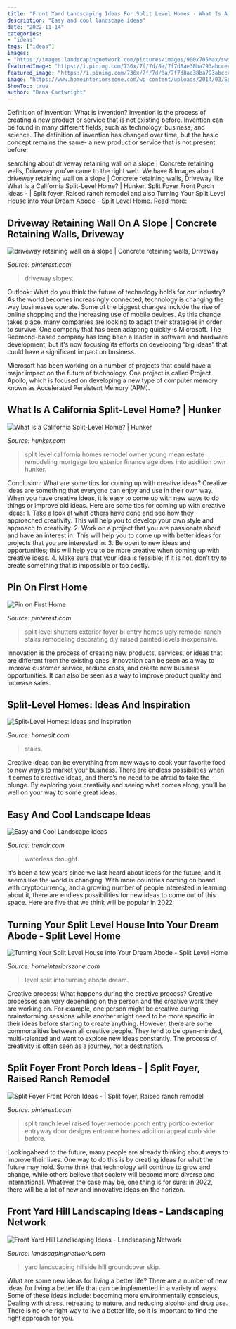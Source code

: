 ```yaml
---
title: "Front Yard Landscaping Ideas For Split Level Homes - What Is A California Split-level Home?"
description: "Easy and cool landscape ideas"
date: "2022-11-14"
categories:
- "ideas"
tags: ["ideas"]
images:
- "https://images.landscapingnetwork.com/pictures/images/900x705Max/swimming-pool_6/front-yard-hillside-banyon-tree-design-studio_1018.jpg"
featuredImage: "https://i.pinimg.com/736x/7f/7d/8a/7f7d8ae38ba793abccee269b412e69ce.jpg"
featured_image: "https://i.pinimg.com/736x/7f/7d/8a/7f7d8ae38ba793abccee269b412e69ce.jpg"
image: "https://www.homeinteriorszone.com/wp-content/uploads/2014/03/Split-Level-House-Into-Your-Dream-Abode.jpg"
ShowToc: true
author: "Dena Cartwright"
---
```



Definition of Invention: What is invention?
Invention is the process of creating a new product or service that is not existing before. Invention can be found in many different fields, such as technology, business, and science. The definition of invention has changed over time, but the basic concept remains the same- a new product or service that is not present before.

	

		
searching about driveway retaining wall on a slope | Concrete retaining walls, Driveway you've came to the right web. We have 8 Images about driveway retaining wall on a slope | Concrete retaining walls, Driveway like What Is a California Split-Level Home? | Hunker, Split Foyer Front Porch Ideas - | Split foyer, Raised ranch remodel and also Turning Your Split Level House into Your Dream Abode - Split Level Home. Read more:
		
    
## Driveway Retaining Wall On A Slope | Concrete Retaining Walls, Driveway

<img loading=lazy src="https://i.pinimg.com/736x/7f/7d/8a/7f7d8ae38ba793abccee269b412e69ce.jpg" onerror="this.onerror=null;this.src='https://tse2.mm.bing.net/th?id=OIP.LfhGoTSlC7aIJYiY6EAFmwHaE4&amp;pid=15.1';" alt="driveway retaining wall on a slope | Concrete retaining walls, Driveway">

_Source: pinterest.com_

>driveway slopes. 

	

Outlook: What do you think the future of technology holds for our industry?
As the world becomes increasingly connected, technology is changing the way businesses operate. Some of the biggest changes include the rise of online shopping and the increasing use of mobile devices. As this change takes place, many companies are looking to adapt their strategies in order to survive. 
One company that has been adapting quickly is Microsoft. The Redmond-based company has long been a leader in software and hardware development, but it's now focusing its efforts on developing “big ideas” that could have a significant impact on business. 

Microsoft has been working on a number of projects that could have a major impact on the future of technology. One project is called Project Apollo, which is focused on developing a new type of computer memory known as Accelerated Persistent Memory (APM).

    
## What Is A California Split-Level Home? | Hunker

<img loading=lazy src="https://img.hunkercdn.com/640/photos.demandstudios.com/44/168/fotolia_1220555_XS.jpg" onerror="this.onerror=null;this.src='https://tse4.mm.bing.net/th?id=OIP.RxIsXKIXWGvE8fF5eElwnAHaE6&amp;pid=15.1';" alt="What Is a California Split-Level Home? | Hunker">

_Source: hunker.com_

>split level california homes remodel owner young mean estate remodeling mortgage too exterior finance age does into addition own hunker. 

	

Conclusion: What are some tips for coming up with creative ideas?
Creative ideas are something that everyone can enjoy and use in their own way. When you have creative ideas, it is easy to come up with new ways to do things or improve old ideas. Here are some tips for coming up with creative ideas: 1. Take a look at what others have done and see how they approached creativity. This will help you to develop your own style and approach to creativity. 2. Work on a project that you are passionate about and have an interest in. This will help you to come up with better ideas for projects that you are interested in. 3. Be open to new ideas and opportunities; this will help you to be more creative when coming up with creative ideas. 4. Make sure that your idea is feasible; if it is not, don’t try to create something that is impossible or too costly. 
    
## Pin On First Home

<img loading=lazy src="https://i.pinimg.com/originals/c3/6c/1d/c36c1d8d16582be3af74b6049ef61419.jpg" onerror="this.onerror=null;this.src='https://tse1.mm.bing.net/th?id=OIP.y2xfFd15Np-EcZVgGTzq1wHaFj&amp;pid=15.1';" alt="Pin on First Home">

_Source: pinterest.com_

>split level shutters exterior foyer bi entry homes ugly remodel ranch stairs remodeling decorating diy raised painted levels inexpensive. 

	

Innovation is the process of creating new products, services, or ideas that are different from the existing ones. Innovation can be seen as a way to improve customer service, reduce costs, and create new business opportunities. It can also be seen as a way to improve product quality and increase sales.

    
## Split-Level Homes: Ideas And Inspiration

<img loading=lazy src="https://cdn.homedit.com/wp-content/uploads/2013/11/tree-near-stairs.jpg" onerror="this.onerror=null;this.src='https://tse2.mm.bing.net/th?id=OIP.pv9m6A099kSRALuxlW4fMgHaLH&amp;pid=15.1';" alt="Split-Level Homes: Ideas and Inspiration">

_Source: homedit.com_

>stairs. 

	

Creative ideas can be everything from new ways to cook your favorite food to new ways to market your business. There are endless possibilities when it comes to creative ideas, and there’s no need to be afraid to take the plunge. By exploring your creativity and seeing what comes along, you’ll be well on your way to some great ideas.

    
## Easy And Cool Landscape Ideas

<img loading=lazy src="https://cdn.trendir.com/wp-content/uploads/2016/08/Drought-resistant-frontyard-landscape-900x1031.jpg" onerror="this.onerror=null;this.src='https://tse1.mm.bing.net/th?id=OIP.HrhtcKSHTv0WYUp0rR3jmgHaIe&amp;pid=15.1';" alt="Easy and Cool Landscape Ideas">

_Source: trendir.com_

>waterless drought. 

	

It's been a few years since we last heard about ideas for the future, and it seems like the world is changing. With more countries coming on board with cryptocurrency, and a growing number of people interested in learning about it, there are endless possibilities for new ideas to come out of this space. Here are five that we think will be popular in 2022: 

    
## Turning Your Split Level House Into Your Dream Abode - Split Level Home

<img loading=lazy src="https://www.homeinteriorszone.com/wp-content/uploads/2014/03/Split-Level-House-Into-Your-Dream-Abode.jpg" onerror="this.onerror=null;this.src='https://tse4.mm.bing.net/th?id=OIP.ICDAib4A2X3gj_QjrPuJDAHaFj&amp;pid=15.1';" alt="Turning Your Split Level House into Your Dream Abode - Split Level Home">

_Source: homeinteriorszone.com_

>level split into turning abode dream. 

	

Creative process: What happens during the creative process?
Creative processes can vary depending on the person and the creative work they are working on. For example, one person might be creative during brainstorming sessions while another might need to be more specific in their ideas before starting to create anything. However, there are some commonalities between all creative people. They tend to be open-minded, multi-talented and want to explore new ideas constantly. The process of creativity is often seen as a journey, not a destination.

    
## Split Foyer Front Porch Ideas - | Split Foyer, Raised Ranch Remodel

<img loading=lazy src="https://i.pinimg.com/originals/f9/ea/ae/f9eaaeaf1a973f87b4ee874df19704e7.jpg" onerror="this.onerror=null;this.src='https://tse2.mm.bing.net/th?id=OIP.XMnvJgp9jdTJIn2aCfJyXwAAAA&amp;pid=15.1';" alt="Split Foyer Front Porch Ideas - | Split foyer, Raised ranch remodel">

_Source: pinterest.com_

>split ranch level raised foyer remodel porch entry portico exterior entryway door designs entrance homes addition appeal curb side before. 

	

Lookingahead to the future, many people are already thinking about ways to improve their lives. One way to do this is by creating ideas for what the future may hold. Some think that technology will continue to grow and change, while others believe that society will become more diverse and international. Whatever the case may be, one thing is for sure: in 2022, there will be a lot of new and innovative ideas on the horizon.

    
## Front Yard Hill Landscaping Ideas - Landscaping Network

<img loading=lazy src="https://images.landscapingnetwork.com/pictures/images/900x705Max/swimming-pool_6/front-yard-hillside-banyon-tree-design-studio_1018.jpg" onerror="this.onerror=null;this.src='https://tse4.mm.bing.net/th?id=OIP.wet3l6j5ZaLVubC60Gf_sQHaE7&amp;pid=15.1';" alt="Front Yard Hill Landscaping Ideas - Landscaping Network">

_Source: landscapingnetwork.com_

>yard landscaping hillside hill groundcover skip. 

	

What are some new ideas for living a better life?
There are a number of new ideas for living a better life that can be implemented in a variety of ways. Some of these ideas include: becoming more environmentally conscious, Dealing with stress, retreating to nature, and reducing alcohol and drug use. There is no one right way to live a better life, so it is important to find the right approach for you.

